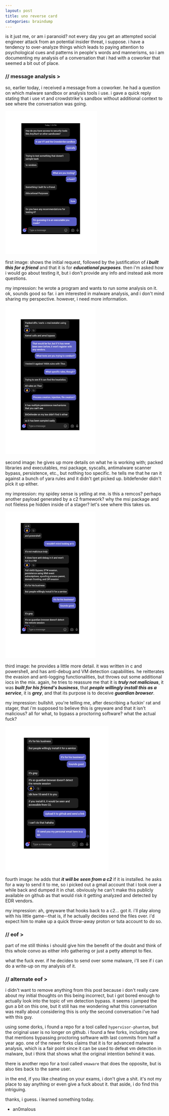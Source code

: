 ```yaml
---
layout: post
title: uno reverse card
categories: braindump
---
```


is it just me, or am i paranoid? not every day you get an attempted social engineer attack from an potential insider threat, i suppose. i have a tendency to over-analyze things which leads to paying attention to psychological cues and patterns in people's words and mannerisms, so i am documenting my analysis of a conversation that i had with a coworker that seemed a bit out of place.

### // message analysis >

so, earlier today, i received a message from a coworker. he had a question on which malware sandbox or analysis tools i use. i gave a quick reply stating that i use vt and crowdstrike's sandbox without additional context to see where the conversation was going.

![uno-001](/images/uno-001.png)

first image: shows the initial request, followed by the justification of ***i built this for a friend*** and that it is for ***educational purposes***. then i'm asked how i would go about testing it, but i don't provide any info and instead ask more questions.

my impression: he wrote a program and wants to run some analysis on it. ok, sounds good so far. i am interested in malware analysis, and i don't mind sharing my perspective. however, i need more information.

![uno-002](/images/uno-002.png)

second image: he gives up more details on what he is working with; packed libraries and executables, msi package, syscalls, antimalware scanner bypass, persistence, etc., but nothing too specific. he tells me that he ran it against a bunch of yara rules and it didn't get picked up. bitdefender didn't pick it up either.

my impression: my spidey sense is yelling at me. is this a remcos? perhaps another payload generated by a c2 framework? why the msi package and not fileless pe hidden inside of a stager? let's see where this takes us.

![uno-003](/images/uno-003.png)

third image: he provides a little more detail. it was written in c and powershell, and has anti-debug and VM detection capabilities. he reitterates the evasion and anti-logging functionalities, but throws out some additional iocs in the mix. again, he tries to reassure me that it is ***truly not malicious***, it was ***built for his friend's business***, that ***people willingly install this as a service***, it is ***grey***, and that its purpose is to deceive ***guardian browser***.

my impression: bullshit. you're telling me, after describing a fuckin' rat and stager, that i'm supposed to believe this is greyware and that it isn't malicious? all for what, to bypass a proctoring software? what the actual fuck?

![uno-004](/images/uno-004.png)

fourth image: he adds that ***it will be seen from a c2*** if it is installed. he asks for a way to send it to me, so i picked out a gmail account that i took over a while back and dumped it in chat. obviously he can't make this publicly available on github as that would risk it getting analyzed and detected by EDR vendors.

my impression: ah, greyware that hooks back to a c2... got it. i'll play along with his little game--that is, if he actually decides send the files over. i'd expect him to make up a quick throw-away proton or tuta account to do so.

### // eof >

part of me still thinks i should give him the benefit of the doubt and think of this whole convo as either info gathering or just a petty attempt to flex.

what the fuck ever. if he decides to send over some malware, i'll see if i can do a write-up on my analysis of it.

### // alternate eof >

i didn't want to remove anything from this post because i don't really care about my initial thoughts on this being incorrect, but i got bored enough to actually look into the topic of vm detection bypass. it seems i jumped the gun a bit on this one, but it still has me wondering what this conversation was really about considering this is only the second conversation i've had with this guy.

using some dorks, i found a repo for a tool called `hypervisor-phantom`, but the original user is no longer on github. i found a few forks, including one that mentions bypassing proctoring software with last commits from half a year ago. one of the newer forks claims that it is for advanced malware analysis, which is a fair point since it can be used to defeat vm detection in malware, but i think that shows what the original intention behind it was.

there is another repo for a tool called `vmaware` that does the opposite, but is also ties back to the same user.

in the end, if you like cheating on your exams, i don't give a shit. it's not my place to say anything or even give a fuck about it. that aside, i do find this intriguing.

thanks, i guess. i learned something today.

- an0malous
